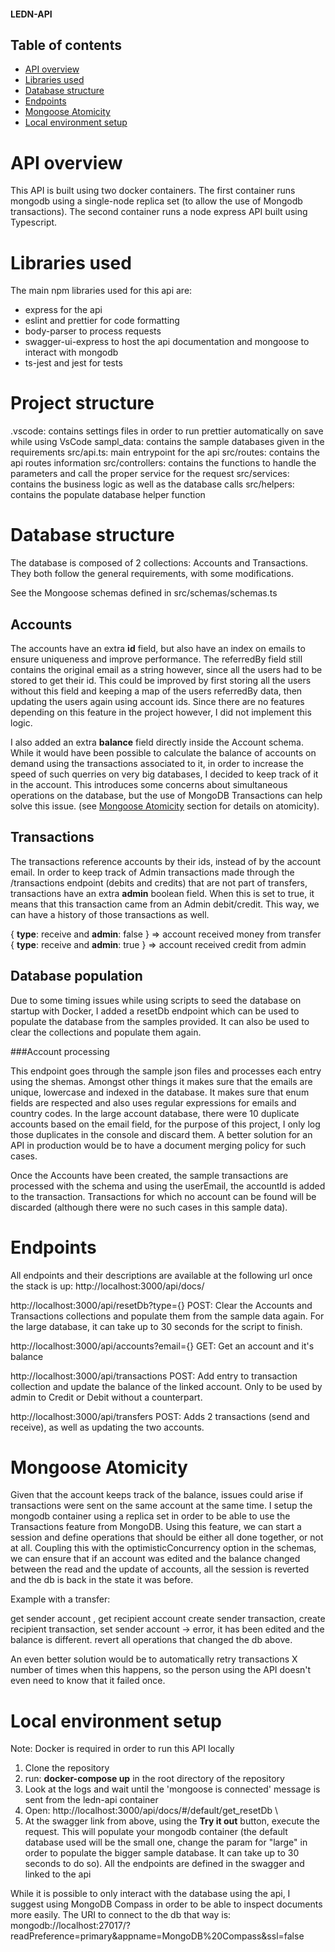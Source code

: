#### LEDN-API

## Table of contents
- [API overview](#api-overview)
- [Libraries used](#libraries-used)
- [Database structure](#database-structure)
- [Endpoints](#endpoints)
- [Mongoose Atomicity](#mongoose-atomicity)
- [Local environment setup](#local-environment-setup)



# API overview

This API is built using two docker containers. The first container runs mongodb using a single-node replica set (to allow the use of Mongodb transactions). The second container runs a node express API built using Typescript.

# Libraries used

The main npm libraries used for this api are:
- express for the api
- eslint and prettier for code formatting
- body-parser to process requests
- swagger-ui-express to host the api documentation and mongoose to interact with mongodb
- ts-jest and jest for tests

# Project structure

.vscode: contains settings files in order to run prettier automatically on save while using VsCode
sampl_data: contains the sample databases given in the requirements
src/api.ts: main entrypoint for the api
src/routes: contains the api routes information
src/controllers: contains the functions to handle the parameters and call the proper service for the request
src/services: contains the business logic as well as the database calls
src/helpers: contains the populate database helper function

# Database structure

The database is composed of 2 collections: Accounts and Transactions. They both follow the general requirements, with some modifications.

See the Mongoose schemas defined in src/schemas/schemas.ts
## Accounts


The accounts have an extra **id** field, but also have an index on emails to ensure uniqueness and improve performance. The referredBy field still contains the original email as a string however, since all the users had to be stored to get their id. This could be improved by first storing all the users without this field and keeping a map of the users referredBy data, then updating the users again using account ids. Since there are no features depending on this feature in the project however, I did not implement this logic.

I also added an extra **balance** field directly inside the Account schema. While it would have been possible to calculate the balance of accounts on demand using the transactions associated to it, in order to increase the speed of such querries on very big databases, I decided to keep track of it in the account. This introduces some concerns about simultaneous operations on the database, but the use of MongoDB Transactions can help solve this issue. (see [Mongoose Atomicity](#mongoose-atomicity) section for details on atomicity).

## Transactions

The transactions reference accounts by their ids, instead of by the account email.
In order to keep track of Admin transactions made through the /transactions endpoint (debits and credits) that are not part of transfers, transactions have an extra **admin** boolean field. When this is set to true, it means that this transaction came from an Admin debit/credit. This way, we can have a history of those transactions as well.

{ **type**: receive and **admin**: false } => account received money from transfer
{ **type**: receive and **admin**: true } => account received credit from admin

## Database population

Due to some timing issues while using scripts to seed the database on startup with Docker, I added a resetDb endpoint which can be used to populate the database from the samples provided. It can also be used to clear the collections and populate them again.

###Account processing

This endpoint goes through the sample json files and processes each entry using the shemas. Amongst other things it makes sure that the emails are unique, lowercase and indexed in the database. It makes sure that enum fields are respected and also uses regular expressions for emails and country codes. In the large account database, there were 10 duplicate accounts based on the email field, for the purpose of this project, I only log those duplicates in the console and discard them. A better solution for an API in production would be to have a document merging policy for such cases.

Once the Accounts have been created, the sample transactions are processed with the schema and using the userEmail, the accountId is added to the transaction. Transactions for which no account can be found will be discarded (although there were no such cases in this sample data).

# Endpoints

All endpoints and their descriptions are available at the following url once the stack is up: http://localhost:3000/api/docs/

http://localhost:3000/api/resetDb?type={} POST: Clear the Accounts and Transactions collections and populate them from the sample data again. For the large database, it can take up to 30 seconds for the script to finish.

http://localhost:3000/api/accounts?email={} GET: Get an account and it's balance

http://localhost:3000/api/transactions POST: Add entry to transaction collection and update the balance of the linked account. Only to be used by admin to Credit or Debit without a counterpart.

http://localhost:3000/api/transfers POST: Adds 2 transactions (send and receive), as well as updating the two accounts.


# Mongoose Atomicity

Given that the account keeps track of the balance, issues could arise if transactions were sent on the same account at the same time. I setup the mongodb container using a replica set in order to be able to use the Transactions feature from MongoDB. Using this feature, we can start a session and define operations that should be either all done together, or not at all. Coupling this with the optimisticConcurrency option in the schemas, we can ensure that if an account was edited and the balance changed between the read and the update of accounts, all the session is reverted and the db is back in the state it was before.

Example with a transfer:

get sender account , get recipient account
create sender transaction, create recipient transaction,
set sender account -> error, it has been edited and the balance is different.
revert all operations that changed the db above.

An even better solution would be to automatically retry transactions X number of times when this happens, so the person using the API doesn't even need to know that it failed once.

# Local environment setup
Note: Docker is required in order to run this API locally
1. Clone the repository
2. run: **docker-compose up** in the root directory of the repository
3. Look at the logs and wait until the 'mongoose is connected' message is sent from the ledn-api container
4. Open: http://localhost:3000/api/docs/#/default/get_resetDb \
5. At the swagger link from above, using the **Try it out** button, execute the request. This will populate your mongodb container (the default database used will be the small one, change the param for "large" in order to populate the bigger sample database. It can take up to 30 seconds to do so).
All the endpoints are defined in the swagger and linked to the api

While it is possible to only interact with the database using the api, I suggest using MongoDB Compass in order to be able to inspect documents more easily. The URI to connect to the db that way is: mongodb://localhost:27017/?readPreference=primary&appname=MongoDB%20Compass&ssl=false
